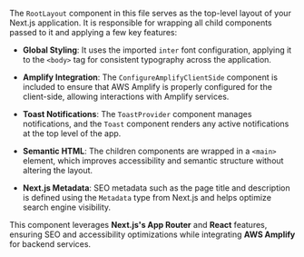 The `RootLayout` component in this file serves as the top-level layout of your Next.js application. It is responsible for wrapping all child components passed to it and applying a few key features:

- **Global Styling**: It uses the imported `inter` font configuration, applying it to the `<body>` tag for consistent typography across the application.

- **Amplify Integration**: The `ConfigureAmplifyClientSide` component is included to ensure that AWS Amplify is properly configured for the client-side, allowing interactions with Amplify services.

- **Toast Notifications**: The `ToastProvider` component manages notifications, and the `Toast` component renders any active notifications at the top level of the app.

- **Semantic HTML**: The children components are wrapped in a `<main>` element, which improves accessibility and semantic structure without altering the layout.

- **Next.js Metadata**: SEO metadata such as the page title and description is defined using the `Metadata` type from Next.js and helps optimize search engine visibility.


This component leverages **Next.js's App Router** and **React** features, ensuring SEO and accessibility optimizations while integrating **AWS Amplify** for backend services.